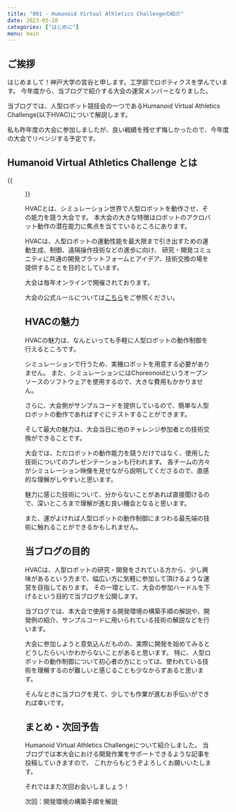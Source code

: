 ```yaml
---
title: "001 - Humanoid Virtual Athletics Challengeの紹介"
date: 2023-05-10
categories: ["はじめに"]
menu: main
---
```


## ご挨拶
はじめまして！神戸大学の宮谷と申します。工学部でロボティクスを学んでいます。
今年度から、当ブログで紹介する大会の運営メンバーとなりました。

当ブログでは、人型ロボット競技会の一つであるHumanoid Virtual Athletics Challenge(以下HVAC)について解説します。

私も昨年度の大会に参加しましたが、良い戦績を残せず悔しかったので、今年度の大会でリベンジする予定です。


## Humanoid Virtual Athletics Challenge とは
{{<figure src="./hvac.png" class="center" alt="2021年度大会の様子" width="75%">}}

HVACとは、シミュレーション世界で人型ロボットを動作させ、その能力を競う大会です。
本大会の大きな特徴はロボットのアクロバット動作の潜在能力に焦点を当てているところにあります。

HVACは、人型ロボットの運動性能を最大限まで引き出すための運動生成、制御、遠隔操作技術などの進歩に向け、
研究・開発コミュニティに共通の開発プラットフォームとアイデア、技術交換の場を提供することを目的としています。

大会は毎年オンラインで開催されております。

大会の公式ルールについては[こちら](https://ytazz.github.io/vnoid/)をご参照ください。


## HVACの魅力
HVACの魅力は、なんといっても手軽に人型ロボットの動作制御を行えるところです。

シミュレーションで行うため、実機ロボットを用意する必要がありません。
また、シミュレーションにはChoreonoidというオープンソースのソフトウェアを使用するので、大きな費用もかかりません。

さらに、大会側がサンプルコードを提供しているので、簡単な人型ロボットの動作であればすぐにテストすることができます。

そして最大の魅力は、大会当日に他のチャレンジ参加者との技術交換ができることです。

大会では、ただロボットの動作能力を競うだけではなく、使用した技術についてのプレゼンテーションも行われます。
各チームの方々がシミュレーション映像を見せながら説明してくださるので、直感的な理解がしやすいと思います。

魅力に感じた技術について、分からないことがあれば直接聞けるので、深いところまで理解が進む良い機会となると思います。

また、運がよければ人型ロボットの動作制御にまつわる最先端の技術に触れることができるかもしれません。


## 当ブログの目的
HVACは、人型ロボットの研究・開発をされている方から、少し興味があるという方まで、幅広い方に気軽に参加して頂けるような運営を目指しております。
その一環として、大会の参加ハードルを下げるという目的で当ブログを公開します。

当ブログでは、本大会で使用する開発環境の構築手順の解説や、開発例の紹介、サンプルコードに用いられている技術の解説などを行います。

大会に参加しようと意気込んだものの、実際に開発を始めてみるとどうしたらいいかわからないことがあると思います。
特に、人型ロボットの動作制御について初心者の方にとっては、使われている技術を理解するのが難しいと感じることも少なからずあると思います。

そんなときに当ブログを見て、少しでも作業が進むお手伝いができれば幸いです。


## まとめ・次回予告
Humanoid Virtual Athletics Challengeについて紹介しました。
当ブログでは本大会における開発作業をサポートできるような記事を投稿していきますので、
これからもどうぞよろしくお願いいたします。

それではまた次回お会いしましょう！

次回：開発環境の構築手順を解説